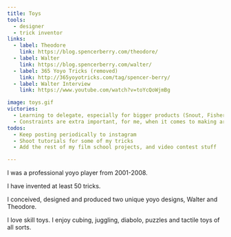 ```yaml
---
title: Toys
tools:
  - designer
  - trick inventor
links:
  - label: Theodore
    link: https://blog.spencerberry.com/theodore/
  - label: Walter
    link: https://blog.spencerberry.com/walter/
  - label: 365 Yoyo Tricks (removed)
    link: http://365yoyotricks.com/tag/spencer-berry/
  - label: Walter Interview
    link: https://www.youtube.com/watch?v=toYcQoWjmBg

image: toys.gif
victories:
  - Learning to delegate, especially for bigger products (Snout, Fisherman)
  - Constraints are extra important, for me, when it comes to making art! (Yoyo stuff)
todos:
  - Keep posting periodically to instagram
  - Shoot tutorials for some of my tricks
  - Add the rest of my film school projects, and video contest stuff

---
```

I was a professional yoyo player from 2001-2008.

I have invented at least 50 tricks.

I conceived, designed and produced two unique yoyo designs, Walter and Theodore.

I love skill toys. I enjoy cubing, juggling, diabolo, puzzles and tactile toys of all sorts.
